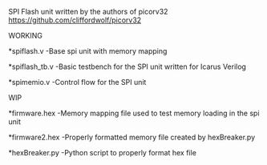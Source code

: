 SPI Flash unit written by the authors of picorv32
    https://github.com/cliffordwolf/picorv32

WORKING

*spiflash.v
	-Base spi unit with memory mapping

*spiflash_tb.v
	-Basic testbench for the SPI unit written for Icarus Verilog

*spimemio.v
	-Control flow for the SPI unit


WIP

*firmware.hex
	-Memory mapping file used to test memory loading in the spi unit

*firmware2.hex
	-Properly formatted memory file created by hexBreaker.py

*hexBreaker.py
	-Python script to properly format hex file
	